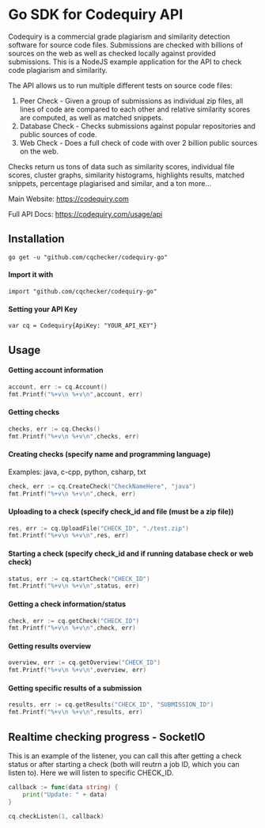 # Go SDK for Codequiry API 

Codequiry is a commercial grade plagiarism and similarity detection software for source code files. Submissions are checked with billions of sources on the web as well as checked locally against provided submissions. This is a NodeJS example application for the API to check code plagiarism and similarity.

The API allows us to run multiple different tests on source code files: 
1. Peer Check - Given a group of submissions as individual zip files, all lines of code are compared to each other and relative similarity scores are computed, as well as matched snippets. 
2. Database Check - Checks submissions against popular repositories and public sources of code.
3. Web Check - Does a full check of code with over 2 billion public sources on the web. 

Checks return us tons of data such as similarity scores, individual file scores, cluster graphs, similarity histograms, highlights results, matched snippets, percentage plagiarised and similar, and a ton more... 

Main Website: 
https://codequiry.com

Full API Docs:
https://codequiry.com/usage/api

## Installation
```
go get -u "github.com/cqchecker/codequiry-go"
```
#### Import it with
```
import "github.com/cqchecker/codequiry-go"
```

#### Setting your API Key
```
var cq = Codequiry{ApiKey: "YOUR_API_KEY"}
```
## Usage
#### Getting account information
```go
account, err := cq.Account()
fmt.Printf("%+v\n %+v\n",account, err)
```
#### Getting checks
```go
checks, err := cq.Checks()
fmt.Printf("%+v\n %+v\n",checks, err)
```
#### Creating checks (specify name and programming language)
Examples: java, c-cpp, python, csharp, txt
```go
check, err := cq.CreateCheck("CheckNameHere", "java")
fmt.Printf("%+v\n %+v\n",check, err)

```
#### Uploading to a check (specify check_id and file (must be a zip file)) 
```go
res, err := cq.UploadFile("CHECK_ID", "./test.zip")
fmt.Printf("%+v\n %+v\n",res, err)
```
#### Starting a check (specify check_id and if running database check or web check) 
```go
status, err := cq.startCheck("CHECK_ID")
fmt.Printf("%+v\n %+v\n",status, err)
```
#### Getting a check information/status
```go
check, err := cq.getCheck("CHECK_ID")
fmt.Printf("%+v\n %+v\n",check, err)
```
#### Getting results overview
```go
overview, err := cq.getOverview("CHECK_ID")
fmt.Printf("%+v\n %+v\n",overview, err)
```
#### Getting specific results of a submission
```go
results, err := cq.getResults("CHECK_ID", "SUBMISSION_ID")
fmt.Printf("%+v\n %+v\n",results, err)
```
## Realtime checking progress - SocketIO
This is an example of the listener, you can call this after getting a check status or after starting a check (both will reutrn a job ID, which you can listen to). Here we will listen to specific CHECK_ID.
```go
callback := func(data string) {
    print("Update: " + data)
}

cq.checkListen(1, callback)
```